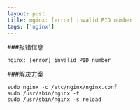 ```yaml
---
layout: post
title: nginx: [error] invalid PID number
tags: ['nginx']
---
```


###报错信息

	nginx: [error] invalid PID number

###解决方案

	sudo nginx -c /etc/nginx/nginx.conf
	sudo /usr/sbin/nginx -t
	sudo /usr/sbin/nginx -s reload




